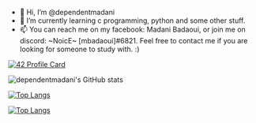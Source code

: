 - 👋 Hi, I’m @dependentmadani
- 🌱 I’m currently learning c programming, python and some other stuff.
- 📫 You can reach me on my facebook: Madani Badaoui, or join me on discord: ~NoicE~ [mbadaoui]#6821. Feel free to contact me if you are looking for someone to study with. :)

[![42 Profile Card](https://1337-readme.vercel.app/api/profile?cursus=42&dark=true&login=mbadaoui)](https://github.com/mohouyizme/1337-readme)
<!---
dependentmadani/dependentmadani is a ✨ special ✨ repository because its `README.md` (this file) appears on your GitHub profile.
You can click the Preview link to take a look at your changes.
--->

![dependentmadani's GitHub stats](https://github-readme-stats.vercel.app/api?username=dependentmadani&show_icons=true&theme=radical)

[![Top Langs](https://github-readme-stats.vercel.app/api/top-langs/?username=dependentmadani&layout=compact)](https://github.com/dependentmadani/github-readme-stats)

[![Top Langs](https://github-readme-stats.vercel.app/api/top-langs/?username=dependentmadani&exclude_repo=github-readme-stats,dependentmadani.github.io)](https://github.com/dependentmadani/github-readme-stats)
